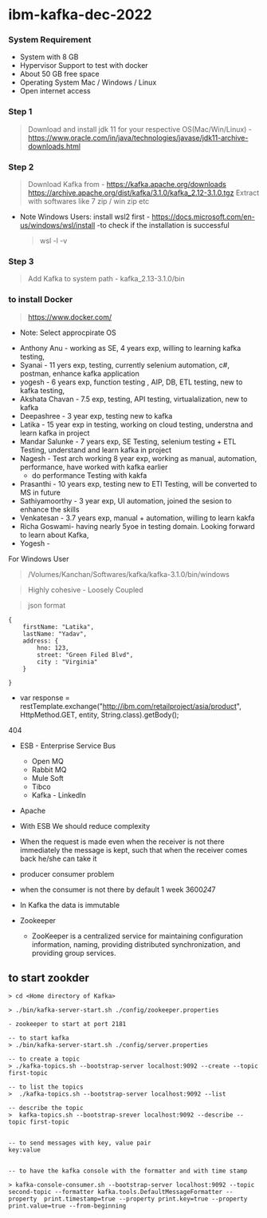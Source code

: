 # ibm-kafka-dec-2022



### System Requirement 
- System with 8 GB 
- Hypervisor Support to test with docker 
- About 50 GB free space 
- Operating System Mac / Windows / Linux
- Open internet access 


### Step 1 
> Download and install jdk 11 for your respective OS(Mac/Win/Linux) - https://www.oracle.com/in/java/technologies/javase/jdk11-archive-downloads.html

### Step 2 
> Download Kafka from - https://kafka.apache.org/downloads
> https://archive.apache.org/dist/kafka/3.1.0/kafka_2.12-3.1.0.tgz
> Extract with softwares like 7 zip / win zip etc 

* Note Windows Users: install wsl2 first -  https://docs.microsoft.com/en-us/windows/wsl/install
    -to check if the installation is successful 
    > wsl -l -v 
### Step 3 
> Add Kafka to system path - kafka_2.13-3.1.0/bin 

### to install Docker 
> https://www.docker.com/ 
* Note: Select approcpirate OS 



- Anthony Anu - working as SE, 4 years exp, willing to learning kafka testing, 
- Syanai - 11 yers exp, testing, currently selenium automation, c#, postman, enhance kafka application 
- yogesh - 6 years exp, function testing , AIP, DB, ETL testing, new to kafka testing, 
- Akshata Chavan - 7.5 exp, testing, API testing, virtualalization, new to kafka 
- Deepashree - 3 year exp, testing new to kafka 
- Latika - 15 year exp in testing, working on cloud testing, understna and learn kafka in project 
- Mandar Salunke - 7 years exp, SE Testing, selenium testing + ETL Testing, understand and learn kafka in project 
- Nagesh - Test arch working 8 year exp, working as manual, automation, performance, have worked with kafka earlier
    + do performance Testing with kakfa 
- Prasanthi - 10 years exp, testing new to ETl Testing, will be converted to MS in future 
-  Sathiyamoorthy - 3 year exp, UI automation, joined the sesion to enhance the skills 
- Venkatesan - 3.7 years exp, manual + automation, willing to learn kakfa 
- Richa Goswami-  having nearly 5yoe in testing domain. Looking forward to learn about Kafka,
- Yogesh - 






For Windows User 
> /Volumes/Kanchan/Softwares/kafka/kafka-3.1.0/bin/windows

> Highly cohesive - Loosely Coupled 

> json format
```
{
    firstName: "Latika", 
    lastName: "Yadav", 
    address: {
        hno: 123, 
        street: "Green Filed Blvd",
        city : "Virginia"
    }

}
```


- var response = restTemplate.exchange("http://ibm.com/retailproject/asia/product", HttpMethod.GET, entity, String.class).getBody();

404 


- ESB - Enterprise Service Bus 
    - Open MQ 
    - Rabbit MQ 
    - Mule Soft 
    - Tibco 
    - Kafka - LinkedIn 

- Apache 



- With ESB We should reduce complexity 
- When the request is made even when the receiver is not there immediately the message is kept, 
    such that when the receiver comes back he/she can take it 
- producer consumer problem 
- when the consumer is not there by default 1 week 3600*24*7
- In Kafka the data is immutable 
- Zookeeper 
    - ZooKeeper is a centralized service for maintaining configuration information, naming, providing distributed synchronization, and providing group services.




## to start zookder 

```
> cd <Home directory of Kafka>

> ./bin/kafka-server-start.sh ./config/zookeeper.properties 

- zookeeper to start at port 2181 

-- to start kafka 
> ./bin/kafka-server-start.sh ./config/server.properties

-- to create a topic 
> ./kafka-topics.sh --bootstrap-server localhost:9092 --create --topic first-topic

-- to list the topics 
>  ./kafka-topics.sh --bootstrap-server localhost:9092 --list

-- describe the topic 
>  kafka-topics.sh --bootstrap-srever localhost:9092 --describe --topic first-topic 


-- to send messages with key, value pair 
key:value 


-- to have the kafka console with the formatter and with time stamp

> kafka-console-consumer.sh --bootstrap-server localhost:9092 --topic second-topic --formatter kafka.tools.DefaultMessageFormatter --property  print.timestamp=true --property print.key=true --property print.value=true --from-beginning


```
 